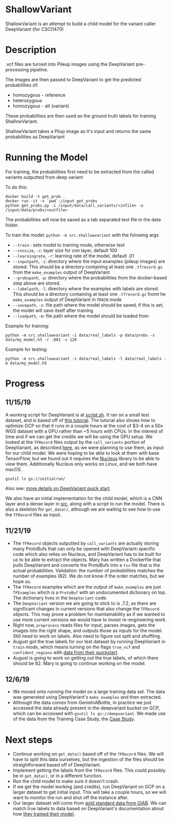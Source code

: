 # ShallowVariant

ShallowVariant is an attempt to build a child model for the variant caller DeepVariant (for CSCI1470)

# Description

.vcf files are turned into Pileup images using the DeepVariant pre-processing pipeline.

The images are then passed to DeepVariant to get the predicted probabilities of:
* homozygous - reference
* heterozygous
* homozygous - alt (variant)

These probabilities are then used as the ground truth labels for training ShallowVariant.

ShallowVariant takes a Pilup image as it's input and returns the same probabilities as DeepVariant

# Running the Model

For training, the probabilities first need to be extracted from the called variants outputted from deep variant

To do this:

```
docker build -t get_prob .
docker run -it -v `pwd`:/input get_probs
python get_probs.py -i /input/data/call_variants/<infile> -o /input/data/probs/<outfile>
```

The probabilities will now be saved as a tab separated text file in the data folder.

To train the model:
`python -m src.shallowvariant` with the folowing args

* `--train` : sets model to training mode, otherwise test
* `--cnnsize`, `-c`: layer size for cnn layer, default 100
* `--learningrate`, `-r`: learning rate of the model, default .01
* `--inputpath`, `-i`: directory where the input examples (pileup images) are stored.  This should be a directory containing at least one `.tfrecord.gz` from the `make_examples` output of DeepVariant
* `--probspath`, `-p`: directory where the probabilities from the docker-based step above are stored.
* `--labelpath`, `-l`: directory where the examples with labels are stored.  This should be a directory containing at least one `.tfrecord.gz` fromt he `make_examples` output of DeepVariant in `TRAIN` mode
* `--savepath`, `-s`: file path where the model should be saved, if this is set, the model will save itself after training
* `--loadpath`, `-m`: file path where the model should be loaded from

Example for training:
```
python -m src.shallowvariant -i data/real_labels -p data/probs -s data/my_model.h5 -r .001 -c 128
```

Example for testing:
```
python -m src.shallowvariant -i data/real_labels -l data/real_labels -m data/my_model.h5
```

# Progress

## 11/15/19

A working script for DeepVariant is at [script.sh](./script.sh). It ran on a small test dataset, and is based off of [this tutorial](https://cloud.google.com/life-sciences/docs/tutorials/deepvariant). The tutorial also shows how to optimize GCP so that it runs in a couple hours at the cost of $3-4 on a 50x WGS dataset with a GPU rather than ~5 hours with CPUs. In the interest of time and if we can get the credits we will be using the GPU setup. We looked at the `TFRecord` files output by the `call_variants` portion of DeepVariant, as described [here](https://github.com/google/deepvariant/blob/r0.9/docs/deepvariant-details.md), as we were planning to use them, as input for our child model. We were hoping to be able to look at them with base TensorFlow, but we found out it requires the [Nucleus](https://github.com/google/nucleus) library to be able to view them. Additionally Nucleus only works on Linux, and we both have macOS.

```
gsutil ls gs://initialrun/
```

Also see: [more details on DeepVariant quick start](https://github.com/google/deepvariant/blob/r0.9/docs/deepvariant-quick-start.md).

We also have an initial implementation for the child model, which is a CNN layer and a dense layer in [src](./src), along with a script to run the model. There is also a skeleton for `get_data()`, although we are waiting to see how to use the `TFRecord` files as input.

## 11/21/19

 * The `TFRecord` objects outputted by `call_variants` are actually storing many ProtoBufs that can only be opened with DeepVariant-specific code which also relies on Nucleus, and DeepVariant has to be built for us to be able to extract the objects. Mary has written a Dockerfile that pulls DeepVariant and converts the ProtoBufs into a `tsv` file that is the actual probabilities. Validation: the number of probabilities matches the number of examples (82). We do not know if the order matches, but we hope so.
 * The `TFRecord` examples which are the output of `make_examples` are just `TFExamples` which is a `ProtoBuf` with an undocumented dictionary on top. The dictionary lives in the `DeepVariant` code.
 * The `DeepVariant` version we are going to stick to is .7.2, as there are significant changes in current versions that also change the `TFRecord` objects. This may prove a problem for maintainability as if we wanted to use more current versions we would have to invest re-engineering work.
 * Right now, `preprocess` reads files for input, parses images, gets the images into the right shape, and outputs those as inputs for the model. Still need to work on labels. Also need to figure out split and shuffling.
 * August got the true labels for our test dataset by running DeepVariant in `train` mode, which means turning on the flags `true_vcf` and `confident_regions` with [data from their quickstart](https://github.com/google/deepvariant/blob/r0.9/docs/deepvariant-quick-start.md).
 * August is going to work on getting out the true labels, of which there should be 82. Mary is going to continue working on the model.

## 12/6/19

 * We moved onto running the model on a large training data set. The data was generated using DeepVariant's `make_examples` and then extracted.
 * Although the data comes from GenieInABottle, in practice we just accessed the data already present in the deepvariant bucket on GCP, which can be accessed with `gsutil ls gs://deepvariant`. We made use of the data from the Training Case Study, the [Case Study](https://github.com/google/deepvariant/blob/r0.9/docs/deepvariant-case-study.md).

# Next steps

 * Continue working on `get_data()` based off of the `TFRecord` files. We will have to split this data ourselves, but the ingestion of the files should be straightforward based off of DeepVariant.
 * Implement getting the labels from the `TFRecord` files. This could possibly be in `get_data()`, or in a different function.
 * Run the child model to make sure it doesn't crash.
 * If we get the model working (and credits), run DeepVariant on GCP on a larger dataset to get initial input. This will take a couple hours, so we will want to monitor the run and shut off the instance after.
 * Our larger dataset will come from [gold standard data from GIAB](ftp://ftp-trace.ncbi.nlm.nih.gov/giab/ftp/release/NA12878_HG001/NISTv3.3.2/GRCh37/). We can match true labels to data based on DeepVariant's documentation about how [they trained their model](https://github.com/google/deepvariant/blob/r0.9/docs/deepvariant-details-training-data.md).
